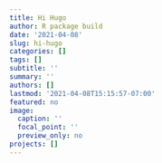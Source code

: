```yaml
---
title: Hi Hugo
author: R package build
date: '2021-04-08'
slug: hi-hugo
categories: []
tags: []
subtitle: ''
summary: ''
authors: []
lastmod: '2021-04-08T15:15:57-07:00'
featured: no
image:
  caption: ''
  focal_point: ''
  preview_only: no
projects: []
---
```

